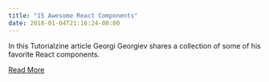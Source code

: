 ```yaml
---
title: "15 Awesome React Components"
date: 2018-01-04T21:16:24-08:00
---
```


  In this Tutorialzine article Georgi Georgiev shares a collection of some of his favorite React components.  

  [Read More](https://tutorialzine.com/2017/11/15-awesome-react-components)
